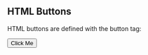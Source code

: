 <html>
  <head>
    <script src="https://ajax.googleapis.com/ajax/libs/jquery/3.7.1/jquery.min.js"></script>
    <!-- Google Tag Manager -->
<script>(function(w,d,s,l,i){w[l]=w[l]||[];w[l].push({'gtm.start':
new Date().getTime(),event:'gtm.js'});var f=d.getElementsByTagName(s)[0],
j=d.createElement(s),dl=l!='dataLayer'?'&l='+l:'';j.async=true;j.src=
'https://www.googletagmanager.com/gtm.js?id='+i+dl;f.parentNode.insertBefore(j,f);
})(window,document,'script','dataLayer','GTM-MST4ZVS5');</script>
<!-- End Google Tag Manager -->

<!-- Google tag (gtag.js) -->
<script async src="https://www.googletagmanager.com/gtag/js?id=G-JSP4B7VDHH"></script>
<script>
  window.dataLayer = window.dataLayer || [];
  function gtag(){dataLayer.push(arguments);}
  gtag('js', new Date());

  gtag('config', 'G-JSP4B7VDHH');
</script>

</head>
<body>
<!-- Google Tag Manager (noscript) -->
<noscript><iframe src="https://www.googletagmanager.com/ns.html?id=GTM-MST4ZVS5"
height="0" width="0" style="display:none;visibility:hidden"></iframe></noscript>
<!-- End Google Tag Manager (noscript) -->

<div>
<h2>HTML Buttons</h2>
<p>HTML buttons are defined with the button tag:</p>
<a href="https://www.google.com/">
    <button>Click Me</button>
  </a> 
</div>
</body>
</html>
